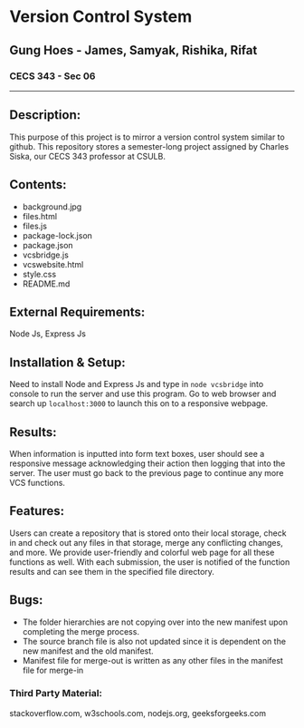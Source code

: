 # Version Control System
## Gung Hoes - James, Samyak, Rishika, Rifat
### CECS 343 - Sec 06 

---

## Description:
This purpose of this project is to mirror a version control system similar to github. This repository stores a semester-long project assigned by Charles Siska, our CECS 343 professor at CSULB.

## Contents: 
- background.jpg
- files.html
- files.js
- package-lock.json
- package.json
- vcsbridge.js
- vcswebsite.html
- style.css
- README.md 

## External Requirements: 
Node Js, Express Js

## Installation & Setup: 
Need to install Node and Express Js and type in `node vcsbridge` into console to run the server and use this program. Go to web browser and search up `localhost:3000` to launch this on to a responsive webpage. 

## Results: 
When information is inputted into form text boxes, user should see a responsive message acknowledging their action then logging that into the server. The user must go back to the previous page to continue any more VCS functions.

## Features: 
Users can create a repository that is stored onto their local storage, check in and check out any files in that storage, merge any conflicting changes, and more. We provide user-friendly and colorful web page for all these functions as well. With each submission, the user is notified of the function results and can see them in the specified file directory.

## Bugs: 
- The folder hierarchies are not copying over into the new manifest upon completing the merge process.
- The source branch file is also not updated since it is dependent on the new manifest and the old manifest.
- Manifest file for merge-out is written as any other files in the manifest file for merge-in

### Third Party Material:
stackoverflow.com, w3schools.com, nodejs.org, geeksforgeeks.com